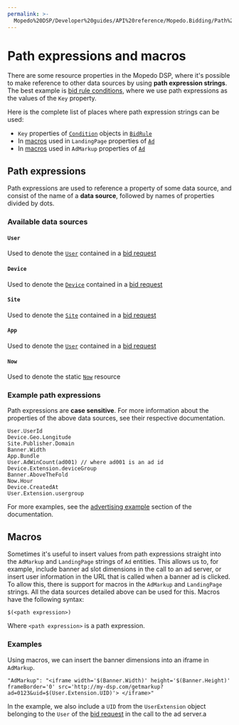 ```yaml
---
permalink: >-
  Mopedo%20DSP/Developer%20guides/API%20reference/Mopedo.Bidding/Path%20expressions%20and%20macros/
---
```


# Path expressions and macros

There are some resource properties in the Mopedo DSP, where it's possible to make reference to other data sources by using **path expression strings**. The best example is [bid rule conditions](../Campaign#condition), where we use path expressions as the values of the `Key` property.

Here is the complete list of places where path expression strings can be used:

- `Key` properties of [`Condition`](../Campaign#condition) objects in [`BidRule`](../Campaign#bidrule)
- In [macros](#macros) used in `LandingPage` properties of [`Ad`](../Ad)
- In [macros](#macros) used in `AdMarkup` properties of [`Ad`](../Ad)

## Path expressions

Path expressions are used to reference a property of some data source, and consist of the name of a **data source**, followed by names of properties divided by dots.

### Available data sources

#### `User`

Used to denote the [`User`](../../Mopedo.Database/User) contained in a [bid request](../../Mopedo.Database/BidRequest)

#### `Device`

Used to denote the [`Device`](../../Mopedo.Database/Device) contained in a [bid request](../../Mopedo.Database/BidRequest)

#### `Site`

Used to denote the [`Site`](../../Mopedo.Database/Site) contained in a [bid request](../../Mopedo.Database/BidRequest)

#### `App`

Used to denote the [`User`](../../Mopedo.Database/App) contained in a [bid request](../../Mopedo.Database/BidRequest)

#### `Now`

Used to denote the static [`Now`](../Now) resource

### Example path expressions

Path expressions are **case sensitive**. For more information about the properties of the above data sources, see their respective documentation.

```
User.UserId
Device.Geo.Longitude
Site.Publisher.Domain
Banner.Width
App.Bundle
User.AdWinCount(ad001) // where ad001 is an ad id
Device.Extension.deviceGroup
Banner.AboveTheFold
Now.Hour
Device.CreatedAt
User.Extension.usergroup
```

For more examples, see the [advertising example](../../../../Feature%20guides/Advertising%20example) section of the documentation.

## Macros

Sometimes it's useful to insert values from path expressions straight into the `AdMarkup` and `LandingPage` strings of `Ad` entities. This allows us to, for example, include banner ad slot dimensions in the call to an ad server, or insert user information in the URL that is called when a banner ad is clicked. To allow this, there is support for macros in the `AdMarkup` and `LandingPage` strings. All the data sources detailed above can be used for this. Macros have the following syntax:

```
$(<path expression>)
```

Where `<path expression>` is a path expression.

### Examples

Using macros, we can insert the banner dimensions into an iframe in `AdMarkup`.

```
"AdMarkup": "<iframe width='$(Banner.Width)' height='$(Banner.Height)' frameBorder='0' src='http://my-dsp.com/getmarkup?ad=0123&uid=$(User.Extension.UID)'> </iframe>"
```

In the example, we also include a `UID` from the `UserExtension` object belonging to the `User` of the [bid request](../../Mopedo.Database/BidRequest) in the call to the ad server.a
